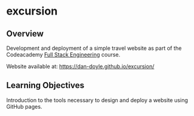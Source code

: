# excursion
## Overview
Development and deployment of a simple travel website as part of the Codeacademy [Full Stack Engineering](https://www.codecademy.com/learn/paths/full-stack-engineer-career-path) course.

Website available at: https://dan-doyle.github.io/excursion/

## Learning Objectives
Introduction to the tools necessary to design and deploy a website using GitHub pages.
